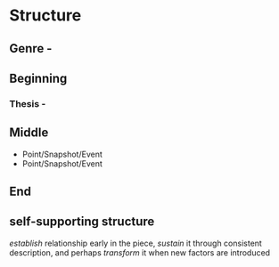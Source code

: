 # Structure

## Genre - 

## Beginning

### Thesis - 

## Middle

* Point/Snapshot/Event 
* Point/Snapshot/Event

## End

## self-supporting structure

_establish_ relationship early in the piece, _sustain_ it through consistent description, and perhaps _transform_ it when new factors are introduced
